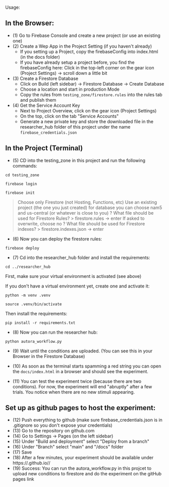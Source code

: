 Usage:

## In the Browser:

- (1) Go to Firebase Console and create a new project (or use an existing one)
- (2) Create a Wep App in the Project Setting (if you haven't already)
    - If you setting up a Project, copy the firebaseConfig into index.html (in the docs folder)
    - If you have already setup a project before, you find the firebaseConfig here:
        Click in the top-left corner on the gear icon (Project Settings) -> scroll down a little bit
- (3) Create a Firestore Database
  - Click on Build (left sidebar) -> Firestore Database -> Create Database
  - Choose a location and start in production Mode
  - Copy the rules from `testing_zone/firestore.rules` into the rules tab and publish them
- (4) Get the Service Account Key
  - Next to Project Overview, click on the gear icon (Project Settings)
  - On the top, click on the tab "Service Accounts"
  - Generate a new private key and store the downloaded file in the researcher_hub folder of this project
    under the name `firebase_credentials.json`

## In the Project (Terminal)
- (5) CD into the testing_zone in this project and run the following commands: 

```shell
cd testing_zone
```

```shell
firebase login
```

```shell
firebase init
```
> Choose only Firestore (not Hosting, Functions, etc)
> Use an existing project (the one you just created)
> for database you can choose nam5 and us-central (or whatever is close to you)
> ? What file should be used for Firestore Rules? > firestore.rules -> enter
> If asked to overwrite, choose no
> ? What file should be used for Firestore indexes? > firestore.indexes.json -> enter

- (6) Now you can deploy the firestore rules:
```shell
firebase deploy
```

- (7) Cd into the researcher_hub folder and install the requirements:

```shell
cd ../researcher_hub
```

First, make sure your virtual environment is activated (see above)

If you don't have a virtual environment yet, create one and activate it:

```shell
python -m venv .venv
```

```shell
source .venv/bin/activate
```

Then install the requirements:

```shell
pip install -r requirements.txt
```

- (8) Now you can run the researcher hub:

```shell
python autora_workflow.py
```

- (9) Wait until the conditions are uploaded. (You can see this in your Browser in the Firestore Database)

- (10) As soon as the terminal starts spamming a red string you can open the `docs/index.html` in a browser
and should see the experiment.

- (11) You can test the experiment twice (because there are two conditions). For now, the experiment will end 
"abruptly" after a few trials. You notice when there are no new stimuli appearing.

## Set up as github pages to host the experiment:

- (12) Push everything to github (make sure firebase_credentials.json is in .gitignore so you don't expose your credentials)
- (13) Go to the repository on github.com
- (14) Go to Settings -> Pages (on the left sidebar)
- (15) Under "Build and deployment" select "Deploy from a branch"
- (16) Under "Branch" select "main" and "/docs" folder
- (17) Save
- (18) After a few minutes, your experiment should be available under https://<your-github-username>.github.io/<your-repo-name>/
- (19) Success: You can run the autora_workflow.py in this projcet to upload new conditions to firestore and do the experiment 
on the gitHub pages link